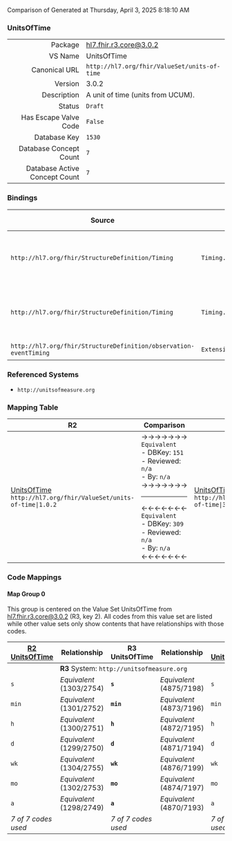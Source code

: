 Comparison of 
Generated at Thursday, April 3, 2025 8:18:10 AM

### UnitsOfTime

|      |     |
| ---: | --- |
| Package | hl7.fhir.r3.core@3.0.2 |
| VS Name | UnitsOfTime |
| Canonical URL | `http://hl7.org/fhir/ValueSet/units-of-time` |
| Version | 3.0.2 |
| Description | A unit of time (units from UCUM). |
| Status | `Draft` |
| Has Escape Valve Code | `False` |
| Database Key | `1530` |
| Database Concept Count | `7` |
| Database Active Concept Count | `7` |
### Bindings

| Source | Element | Binding | Strength | Element Short |
| ------ | ------- | ------- | -------- | ------------- |
| `http://hl7.org/fhir/StructureDefinition/Timing` | `Timing.repeat.durationUnit` | `http://hl7.org/fhir/ValueSet/units-of-time` | `Required` | s \| min \| h \| d \| wk \| mo \| a - unit of time (UCUM) |
| `http://hl7.org/fhir/StructureDefinition/Timing` | `Timing.repeat.periodUnit` | `http://hl7.org/fhir/ValueSet/units-of-time` | `Required` | s \| min \| h \| d \| wk \| mo \| a - unit of time (UCUM) |
| `http://hl7.org/fhir/StructureDefinition/observation-eventTiming` | `Extension.extension.valueQuantity` | `http://hl7.org/fhir/ValueSet/units-of-time` | `Required` | Value of extension |

### Referenced Systems

* `http://unitsofmeasure.org`
### Mapping Table

| R2 | Comparison | R3 | Comparison | R4 | Comparison | R4B | Comparison | R5
| --- | --- | --- | --- | --- | --- | --- | --- | ---
| [UnitsOfTime](/docs/R2/ValueSets/UnitsOfTime.md)<br/> `http://hl7.org/fhir/ValueSet/units-of-time\|1.0.2` | →→→→→→→<br/>`Equivalent`<br/>- DBKey: `151`<br/>- Reviewed: `n/a`<br/>- By: `n/a`<br/>→→→→→→→<hr/>←←←←←←←<br/>`Equivalent`<br/>- DBKey: `309`<br/>- Reviewed: `n/a`<br/>- By: `n/a`<br/>←←←←←←←| [UnitsOfTime](/docs/R3/ValueSets/UnitsOfTime.md)<br/> `http://hl7.org/fhir/ValueSet/units-of-time\|3.0.2` | →→→→→→→<br/>`Equivalent`<br/>- DBKey: `522`<br/>- Reviewed: `n/a`<br/>- By: `n/a`<br/>→→→→→→→<hr/>←←←←←←←<br/>`Equivalent`<br/>- DBKey: `743`<br/>- Reviewed: `n/a`<br/>- By: `n/a`<br/>←←←←←←←| [UnitsOfTime](/docs/R4/ValueSets/UnitsOfTime.md)<br/> `http://hl7.org/fhir/ValueSet/units-of-time\|4.0.1` | →→→→→→→<br/>`Equivalent`<br/>- DBKey: `1779`<br/>- Reviewed: `n/a`<br/>- By: `n/a`<br/>→→→→→→→<hr/>←←←←←←←<br/>`Equivalent`<br/>- DBKey: `1780`<br/>- Reviewed: `n/a`<br/>- By: `n/a`<br/>←←←←←←←| [UnitsOfTime](/docs/R4B/ValueSets/UnitsOfTime.md)<br/> `http://hl7.org/fhir/ValueSet/units-of-time\|4.3.0` | →→→→→→→<br/>`Equivalent`<br/>- DBKey: `1004`<br/>- Reviewed: `n/a`<br/>- By: `n/a`<br/>→→→→→→→<hr/>←←←←←←←<br/>`Equivalent`<br/>- DBKey: `1265`<br/>- Reviewed: `n/a`<br/>- By: `n/a`<br/>←←←←←←←| [UnitsOfTime](/docs/R5/ValueSets/UnitsOfTime.md)<br/> `http://hl7.org/fhir/ValueSet/units-of-time\|5.0.0` 

### Code Mappings


#### Map Group 0

This group is centered on the Value Set UnitsOfTime from hl7.fhir.r3.core@3.0.2 (R3, key 2).
All codes from this value set are listed while other value sets only show contents that have relationships with those codes.

| [R2 UnitsOfTime](/docs/R2/ValueSets/UnitsOfTime.md)| Relationship | R3 UnitsOfTime| Relationship | [R4 UnitsOfTime](/docs/R4/ValueSets/UnitsOfTime.md)| Relationship | [R4B UnitsOfTime](/docs/R4B/ValueSets/UnitsOfTime.md)| Relationship | [R5 UnitsOfTime](/docs/R5/ValueSets/UnitsOfTime.md)
| --- | --- | --- | --- | --- | --- | --- | --- | ---
| <td colspan="8">**R3** System: `http://unitsofmeasure.org`
| `s`| _Equivalent_ <br/>(1303/2754)| **`s`**| _Equivalent_ <br/>(4875/7198)| `s`| _Equivalent_ <br/>(18386/18387)| `s`| _Equivalent_ <br/>(9462/11800)| `s`
| `min`| _Equivalent_ <br/>(1301/2752)| **`min`**| _Equivalent_ <br/>(4873/7196)| `min`| _Equivalent_ <br/>(18388/18389)| `min`| _Equivalent_ <br/>(9460/11798)| `min`
| `h`| _Equivalent_ <br/>(1300/2751)| **`h`**| _Equivalent_ <br/>(4872/7195)| `h`| _Equivalent_ <br/>(18390/18391)| `h`| _Equivalent_ <br/>(9459/11797)| `h`
| `d`| _Equivalent_ <br/>(1299/2750)| **`d`**| _Equivalent_ <br/>(4871/7194)| `d`| _Equivalent_ <br/>(18392/18393)| `d`| _Equivalent_ <br/>(9458/11796)| `d`
| `wk`| _Equivalent_ <br/>(1304/2755)| **`wk`**| _Equivalent_ <br/>(4876/7199)| `wk`| _Equivalent_ <br/>(18394/18395)| `wk`| _Equivalent_ <br/>(9463/11801)| `wk`
| `mo`| _Equivalent_ <br/>(1302/2753)| **`mo`**| _Equivalent_ <br/>(4874/7197)| `mo`| _Equivalent_ <br/>(18396/18397)| `mo`| _Equivalent_ <br/>(9461/11799)| `mo`
| `a`| _Equivalent_ <br/>(1298/2749)| **`a`**| _Equivalent_ <br/>(4870/7193)| `a`| _Equivalent_ <br/>(18398/18399)| `a`| _Equivalent_ <br/>(9457/11795)| `a`
| *7 of 7 codes used* | | *7 of 7 codes used* | | *7 of 7 codes used* | | *7 of 7 codes used* | | *7 of 7 codes used* 

